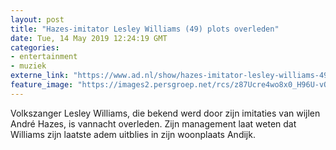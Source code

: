 ```yaml
---
layout: post
title: "Hazes-imitator Lesley Williams (49) plots overleden"
date: Tue, 14 May 2019 12:24:19 GMT
categories: 
- entertainment 
- muziek 
externe_link: "https://www.ad.nl/show/hazes-imitator-lesley-williams-49-plots-overleden~aea916eb/"
feature_image: "https://images2.persgroep.net/rcs/z87Ucre4wo8x0_H96U-vQ8QfMJQ/diocontent/148350138/_fitwidth/400/?appId=21791a8992982cd8da851550a453bd7f&quality=0.7"
---
```


Volkszanger Lesley Williams, die bekend werd door zijn imitaties van wijlen André Hazes, is vannacht overleden. Zijn management laat weten dat Williams zijn laatste adem uitblies in zijn woonplaats Andijk.
